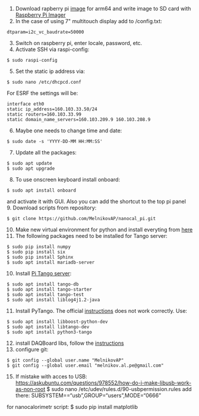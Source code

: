 1. Download rapberry pi [image](https://downloads.raspberrypi.org/raspios_arm64/images/) for arm64 and write image to SD card with [Raspberry Pi Imager](https://www.raspberrypi.com/software/)
2. In the case of using 7" multitouch display add to /config.txt: 
```
dtparam=i2c_vc_baudrate=50000
```  
3. Switch on raspberry pi, enter locale, password, etc.  
4. Activate SSH via raspi-config:
```
$ sudo raspi-config
```
5. Set the static ip address via: 
```
$ sudo nano /etc/dhcpcd.conf
```
For ESRF the settings will be: 
```
interface eth0
static ip_address=160.103.33.50/24
static routers=160.103.33.99
static domain_name_servers=160.103.209.9 160.103.208.9
```
6. Maybe one needs to change time and date:  
```
$ sudo date -s 'YYYY-DD-MM HH:MM:SS'
```
7. Update all the packages:
```
$ sudo apt update  
$ sudo apt upgrade
```
8. To use onscreen keyboard install onboard: 
```
$ sudo apt install onboard
```
and activate it with GUI. Also you can add the shortcut to the top pi panel  
9. Download scripts from repository:
```
$ git clone https://github.com/MelnikovAP/nanocal_pi.git
```
10. Make new virtual environment for python and install everyting from [here](https://github.com/MelnikovAP/nanocal_pi)  
12. The following packages need to be installed for Tango server:
```
$ sudo pip install numpy
$ sudo pip install six
$ sudo pip install Sphinx
$ sudo apt install mariadb-server
```
10. Install [Pi Tango server](https://tango-controls.readthedocs.io/en/latest/installation/tango-on-raspberry-pi.html):
``` 
$ sudo apt install tango-db  
$ sudo apt install tango-starter  
$ sudo apt install tango-test  
$ sudo apt install liblog4j1.2-java  
```
11. Install PyTango. The official [instructions](https://gitlab.com/tango-controls/pytango) does not work correctly. Use:
```
$ sudo apt install libboost-python-dev  
$ sudo apt install libtango-dev  
$ sudo apt install python3-tango  
```
12. install DAQBoard libs, follow the [instructions](https://github.com/MelnikovAP/nanocal/blob/master/README.md)
13. configure git:
```
$ git config --global user.name "MelnikovAP"
$ git config --global user.email "melnikov.al.pe@gmail.com"
```

15. If mistake with acces to USB:
https://askubuntu.com/questions/978552/how-do-i-make-libusb-work-as-non-root
$ sudo nano /etc/udev/rules.d/90-usbpermission.rules
add there: SUBSYSTEM==“usb”,GROUP=“users”,MODE=“0666”


for nanocalorimetr script:
$ sudo pip install matplotlib
